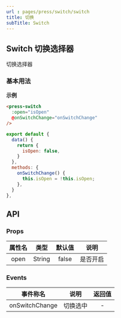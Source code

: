 ```yaml
---
url : pages/press/switch/switch
title: 切换
subTitle: Switch
---
```


## Switch 切换选择器


切换选择器

### 基本用法

**示例**


```html
<press-switch
  :open="isOpen"
  @onSwitchChange="onSwitchChange"
/>
```

```js
export default {
  data() {
    return {
      isOpen: false,
    }
  },
  methods: {
    onSwitchChange() {
      this.isOpen = !this.isOpen;
    },
  }
},
```


## API

### Props

|属性名				|类型		|默认值	|说明																																														|
|:-:					|:-:		|:-:		|:-:																																														|
|open					|String	|false			|是否开启			|





### Events

|    事件称名    |   说明   | 返回值 |
| :------------: | :------: | :----: |
| onSwitchChange | 切换选中 |   -    |


